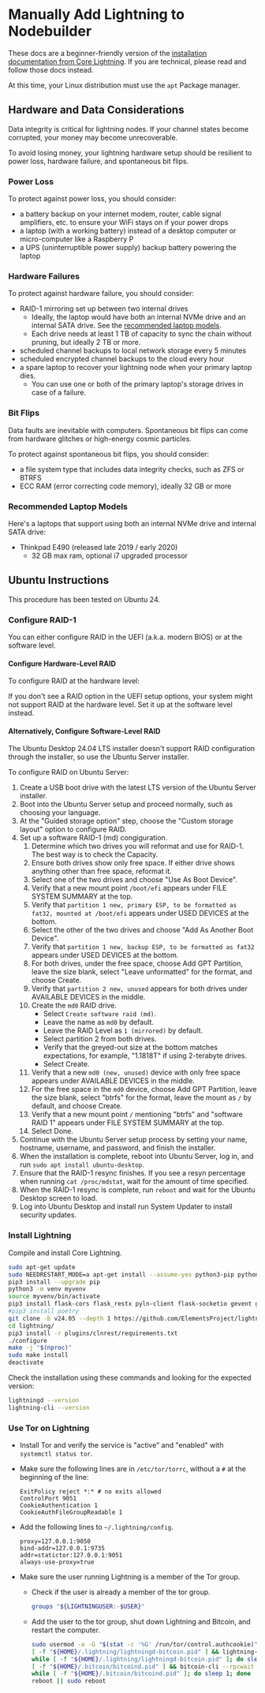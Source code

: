 # Manually Add Lightning to Nodebuilder

These docs are a beginner-friendly version of the [installation documentation from Core Lightning](https://github.com/ElementsProject/lightning/blob/master/doc/getting-started/getting-started/installation.md). If you are technical, please read and follow those docs instead.

At this time, your Linux distribution must use the `apt` Package manager.

## Hardware and Data Considerations

Data integrity is critical for lightning nodes. If your channel states become corrupted, your money may become unrecoverable.

To avoid losing money, your lightning hardware setup should be resilient to power loss, hardware failure, and spontaneous bit flips.

### Power Loss

To protect against power loss, you should consider:

- a battery backup on your internet modem, router, cable signal amplifiers, etc. to ensure your WiFi stays on if your power drops
- a laptop (with a working battery) instead of a desktop computer or micro-computer like a Raspberry P
- a UPS (uninterruptible power supply) backup battery powering the laptop

### Hardware Failures

To protect against hardware failure, you should consider:

- RAID-1 mirroring set up between two internal drives
  - Ideally, the laptop would have both an internal NVMe drive and an internal SATA drive. See the [recommended laptop models](#recommended-laptop-models).
  - Each drive needs at least 1 TB of capacity to sync the chain without pruning, but ideally 2 TB or more.
- scheduled channel backups to local network storage every 5 minutes
- scheduled encrypted channel backups to the cloud every hour
- a spare laptop to recover your lightning node when your primary laptop dies.
  - You can use one or both of the primary laptop's storage drives in case of a failure.

### Bit Flips

Data faults are inevitable with computers. Spontaneous bit flips can come from hardware glitches or high-energy cosmic particles.

To protect against spontaneous bit flips, you should consider:

- a file system type that includes data integrity checks, such as ZFS or BTRFS
- ECC RAM (error correcting code memory), ideally 32 GB or more

### Recommended Laptop Models

Here's a laptops that support using both an internal NVMe drive and internal SATA drive:

- Thinkpad E490 (released late 2019 / early 2020)
  - 32 GB max ram, optional i7 upgraded processor

## Ubuntu Instructions

This procedure has been tested on Ubuntu 24.

### Configure RAID-1

You can either configure RAID in the UEFI (a.k.a. modern BIOS) or at the software level.

#### Configure Hardware-Level RAID

To configure RAID at the hardware level:

If you don't see a RAID option in the UEFI setup options, your system might not support RAID at the hardware level. Set it up at the software level instead.

#### Alternatively, Configure Software-Level RAID

The Ubuntu Desktop 24.04 LTS installer doesn't support RAID configuration through the installer, so use the Ubuntu Server installer.

To configure RAID on Ubuntu Server:

1. Create a USB boot drive with the latest LTS version of the Ubuntu Server installer.
2. Boot into the Ubuntu Server setup and proceed normally, such as choosing your language.
3. At the "Guided storage option" step, choose the "Custom storage layout" option to configure RAID.
4. Set up a software RAID-1 (md) congiguration.
    1. Determine which two drives you will reformat and use for RAID-1. The best way is to check the Capacity.
    2. Ensure both drives show only free space. If either drive shows anything other than free space, reformat it.
    3. Select one of the two drives and choose "Use As Boot Device".
    4. Verify that a new mount point `/boot/efi` appears under FILE SYSTEM SUMMARY at the top.
    5. Verify that `partition 1 new, primary ESP, to be formatted as fat32, mounted at /boot/efi` appears under USED DEVICES at the bottom.
    6. Select the other of the two drives and choose "Add As Another Boot Device".
    7. Verify that `partition 1 new, backup ESP, to be formatted as fat32` appears under USED DEVICES at the bottom.
    8. For both drives, under the free space, choose Add GPT Partition, leave the size blank, select "Leave unformatted" for the format, and choose Create.
    9. Verify that `partition 2 new, unused` appears for both drives under AVAILABLE DEVICES in the middle.
    10. Create the `md0` RAID drive.
        - Select `Create software raid (md)`.
        - Leave the name as `md0` by default.
        - Leave the RAID Level as `1 (mirrored)` by default.
        - Select partition 2 from both drives.
        - Verify that the greyed-out size at the bottom matches expectations, for example, "1.1818T" if using 2-terabyte drives.
        - Select Create.
    11. Verify that a new `md0 (new, unused)` device with only free space appears under AVAILABLE DEVICES in the middle.
    12. For the free space in the `md0` device, choose Add GPT Partition, leave the size blank, select "btrfs" for the format, leave the mount as `/` by default, and choose Create.
    13. Verify that a new mount point `/` mentioning "btrfs" and "software RAID 1" appears under FILE SYSTEM SUMMARY at the top.
    14. Select Done.
5. Continue with the Ubuntu Server setup process by setting your name, hostname, username, and password, and finish the installer.
6. When the installation is complete, reboot into Ubuntu Server, log in, and run `sudo apt install ubuntu-desktop`.
7. Ensure that the RAID-1 resync finishes. If you see a resyn percentage when running `cat /proc/mdstat`, wait for the amount of time specified.
8. When the RAID-1 resync is complete, run `reboot` and wait for the Ubuntu Desktop screen to load.
9. Log into Ubuntu Desktop and install run System Updater to install security updates.

### Install Lightning

Compile and install Core Lightning.

```sh
sudo apt-get update
sudo NEEDRESTART_MODE=a apt-get install --assume-yes python3-pip python3-json5 python3-flask python3-gunicorn python3-venv libsecp256k1-dev jq autoconf automake build-essential git libtool libsqlite3-dev libffi-dev net-tools zlib1g-dev libsodium-dev gettext valgrind libpq-dev shellcheck cppcheck libsecp256k1-dev lowdown cargo rustfmt protobuf-compiler
pip3 install --upgrade pip
python3 -m venv myvenv
source myvenv/bin/activate
pip3 install flask-cors flask_restx pyln-client flask-socketio gevent gevent-websocket pyln-client websockets mako grpcio-tools
#pip3 install poetry
git clone -b v24.05 --depth 1 https://github.com/ElementsProject/lightning.git
cd lightning/
pip3 install -r plugins/clnrest/requirements.txt
./configure
make -j "$(nproc)"
sudo make install
deactivate
```

Check the installation using these commands and looking for the expected version:

```sh
lightningd --version
lightning-cli --version
```

### Use Tor on Lightning

- Install Tor and verify the service is "active" and "enabled" with `systemctl status tor`.

- Make sure the following lines are in `/etc/tor/torrc`, without a `#` at the beginning of the line:

  ```text
  ExitPolicy reject *:* # no exits allowed
  ControlPort 9051
  CookieAuthentication 1
  CookieAuthFileGroupReadable 1
  ```

- Add the following lines to `~/.lightning/config`.

  ```text
  proxy=127.0.0.1:9050
  bind-addr=127.0.0.1:9735
  addr=statictor:127.0.0.1:9051
  always-use-proxy=true
  ```

- Make sure the user running Lightning is a member of the Tor group.
  - Check if the user is already a member of the tor group.

    ```sh
    groups "${LIGHTNINGUSER:-$USER}"
    ```

  - Add the user to the tor group, shut down Lightning and Bitcoin, and restart the computer.

    ```sh
    sudo usermod -a -G "$(stat -c '%G' /run/tor/control.authcookie)" "${LIGHTNINGUSER:-$USER}"
    [ -f "${HOME}/.lightning/lightningd-bitcoin.pid" ] && lightning-cli stop
    while [ -f "${HOME}/.lightning/lightningd-bitcoin.pid" ]; do sleep 1; done
    [ -f "${HOME}/.bitcoin/bitcoind.pid" ] && bitcoin-cli --rpcwait stop
    while [ -f "${HOME}/.bitcoin/bitcoind.pid" ]; do sleep 1; done
    reboot || sudo reboot
    ```

